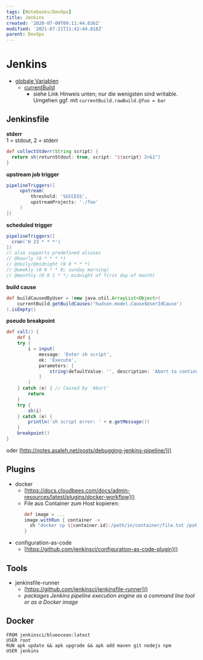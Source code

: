 ```yaml
---
tags: [Notebooks/DevOps]
title: Jenkins
created: '2020-07-09T09:11:44.636Z'
modified: '2021-07-21T11:42:44.818Z'
parent: DevOps
---
```


# Jenkins

- [globale Variablen](https://opensource.triology.de/jenkins/pipeline-syntax/globals)
  - [currentBuild](https://opensource.triology.de/jenkins/pipeline-syntax/globals#currentBuild)
    - siehe Link Hinweis unten; nur die wenigsten sind writable. Umgehen ggf. mit `currentBuild.rawBuild.@foo = bar`


## Jenkinsfile

**stderr**
<br/>
1 = stdout, 2 = stderr
```groovy
def collectStderr(String script) {
  return sh(returnStdout: true, script: "${script} 2>&1")
}
```

**upstream job trigger**
```groovy
pipelineTriggers([
     upstream(
         threshold: 'SUCCESS',
         upstreamProjects: './foo'
     )
])
```

**scheduled trigger**
```groovy
pipelineTriggers([
  cron('H 23 * * *')
])
// also supports predefined aliases
// @hourly (0 * * * *)
// @daily/@midnight (0 0 * * *)
// @weekly (0 0 * * 0; sunday morning)
// @monthly (0 0 1 * *; midnight of first day of month)
```

**build cause**
```groovy
def buildCausedByUser = !new java.util.ArrayList<Object>(
    currentBuild.getBuildCauses('hudson.model.Cause$UserIdCause')
).isEmpty()
```

**pseudo breakpoint**
```groovy
def call() {
    def i
    try {
        i = input(
            message: 'Enter sh script',
            ok: 'Execute',
            parameters: [
                string(defaultValue: '', description: 'Abort to continue pipeline execution', name: 'script', trim: true)
            ]
        )
    } catch (e) { // Caused by 'Abort'
        return
    }
    try {
        sh(i)
    } catch (e) {
        println('sh script error: ' + e.getMessage())
    }
    breakpoint()
}
```
oder [http://notes.asaleh.net/posts/debugging-jenkins-pipeline/]()


## Plugins
- docker
  - [https://docs.cloudbees.com/docs/admin-resources/latest/plugins/docker-workflow]()
  - File aus Container zum Host kopieren:
    ```groovy
    def image = ...
    image.withRun { container ->
      sh "docker cp ${container.id}:/path/in/container/file.txt /path/in/host/file.txt" 
    }
    ```
- configuration-as-code
  - [https://github.com/jenkinsci/configuration-as-code-plugin]()


## Tools
- jenkinsfile-runner
  - [https://github.com/jenkinsci/jenkinsfile-runner]()
  - *packages Jenkins pipeline execution engine as a command line tool or as a Docker image*


## Docker
```
FROM jenkinsci/blueocean:latest
USER root
RUN apk update && apk upgrade && apk add maven git nodejs npm
USER jenkins
```
